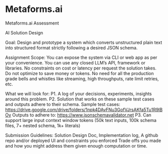 # Metaforms.ai
Metaforms.ai Assessment

AI Solution Design

Goal:
Design and prototype a system which converts unstructured plain text into structured format strictly following a desired JSON schema.


Assignment Scope:
You can expose the system via CLI or web app as per your convenience.
You can use any closed LLM’s API, framework or libraries.
No constraints on cost or latency per request the solution takes. Do not optimize to save money or tokens.
No need for all the production grade bells and whistles like streaming, high throughputs, rate limit retries, etc.


What we will look for:
P1. A log of your decisions, experiments, insights around this problem.
P2. Solution that works on these sample test cases and outputs adhere to their schema. 
Sample test cases: https://drive.google.com/drive/folders/1npk4DAvFNu3GofVJrsAKfa5Tu1R9lBOy
Outputs to adhere to: https://www.jsonschemavalidator.net
P3. Can support large input context window tokens (50k text inputs, 100k schema files, 7+ nested schema, 1k+ literals)


Submission Guidelines:
Solution Design Doc, Implementation log,
A github repo and/or deployed UI and constraints you enforced
Trade offs you made and how you might address them given enough computation or time.
